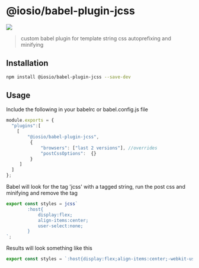 # @iosio/babel-plugin-jcss

<img src="https://img.shields.io/npm/v/@iosio/babel-plugin-jcss.svg?style=flat-square"/>

> custom babel plugin for template string css autoprefixing and minifying

## Installation 

```sh
npm install @iosio/babel-plugin-jcss --save-dev
```
## Usage

Include the following in your babelrc or babel.config.js file

```js
module.exports = {
  "plugins":[
    [
        "@iosio/babel-plugin-jcss",
         {
             "browsers": ["last 2 versions"], //overrides
             "postCssOptions":  {}
         }
     ]
  ]
};
```

Babel will look for the tag 'jcss' with a tagged string, run the post css and minifying and remove the tag

```js
export const styles = jcss`   
        :host{
            display:flex;
            align-items:center;
            user-select:none;
        }
`;
```

Results will look something like this

```js
export const styles = `:host{display:flex;align-items:center;-webkit-user-select:none;-moz-user-select:none;-ms-user-select:none;user-select:none}`;
```



